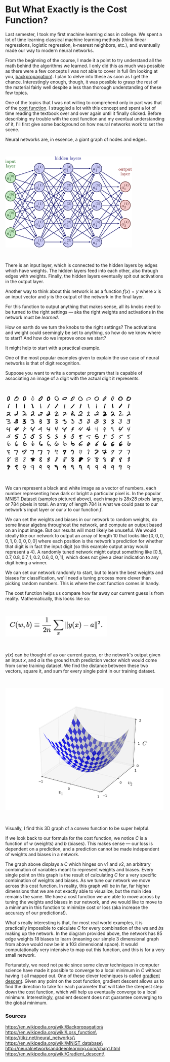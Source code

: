 # But What Exactly is the Cost Function?

Last semester, I took my first machine learning class in college. We spent a lot of time learning classical machine learning methods (think linear regressions, logistic regression, k-nearest neighbors, etc.), and eventually made our way to modern neural networks.

From the beginning of the course, I made it a point to try understand all the math behind the algorithms we learned. I only did this as much was possible as there were a few concepts I was not able to cover in full (Im looking at you, [backpropagation](https://en.wikipedia.org/wiki/Backpropagation)). I plan to delve into these as soon as I get the chance. Interestingly enough, though, it was possible to grasp the rest of the material fairly well despite a less than thorough understanding of these few topics.

One of the topics that I was not willing to comprehend only in part was that of the [cost function](https://en.wikipedia.org/wiki/Loss_function). I struggled a lot with this concept and spent a lot of time reading the textbook over and over again until it finally clicked. Before describing my trouble with the cost function and my eventual understanding of it, I'll first give some background on how neural networks work to set the scene.

Neural networks are, in essence, a giant graph of nodes and edges.

<br/>

<p align="left">
<img src="https://raw.githubusercontent.com/gbikhazi20/gbikhazi20.github.io/main/_assets/neural_networks-001.jpg" width="400" height="286">
</p>

<br/>

There is an input layer, which is connected to the hidden layers by edges which have weights. The hidden layers feed into each other, also through edges with weights. Finally, the hidden layers eventually spit out activations in the output layer.

Another way to think about this network is as a function $`f(x) = y`$ where $x$ is an input vector and $y$ is the output of the network in the final layer.

For this function to output anything that makes sense, all its knobs need to be turned to the right settings — aka the right weights and activations in the network must be _learned_.

How on earth do we turn the knobs to the right settings? The activations and weight could seemingly be set to anything, so how do we know where to start? And how do we improve once we start?

It might help to start with a practical example.

One of the most popular examples given to explain the use case of neural networks is that of digit recognition.

Suppose you want to write a computer program that is capable of associating an image of a digit with the actual digit it represents.

<br/>

<p align="left">
<img src="https://raw.githubusercontent.com/gbikhazi20/gbikhazi20.github.io/main/_assets/mnist.jpg" width="400" height="235">
</p>

<br/>

We can represent a black and white image as a vector of numbers, each number representing how dark or bright a particular pixel is. In the popular [MNIST Dataset](https://en.wikipedia.org/wiki/MNIST_database) (samples pictured above), each image is 28x28 pixels large, or 784 pixels in total. An array of length 784 is what we could pass to our network's input layer or our $x$ to our function $f$.

We can set the weights and biases in our network to random weights, do some linear algebra throughout the network, and compute an output based on an input image. But our results will most likely be unuseful. We would ideally like our network to output an array of length 10 that looks like $[0, 0, 0, 0, 1, 0, 0, 0, 0, 0]$ where each position is the network's prediction for whether that digit is in fact the input digit (so this example output array would represent a 4). A randomly tuned network might output something like $[0.5, 0.7, 0.8, 0.7, 1, 0.2, 0.6, 0, 0, 1]$, which does not give a clear indication to any digit being a winner.

We can set our network randomly to start, but to learn the best weights and biases for classification, we'll need a tuning process more clever than picking random numbers. This is where the cost function comes in handy.

The cost function helps us compare how far away our current guess is from reality. Mathematically, this looks like so:

<br/>

<p align="left">
<img src="https://raw.githubusercontent.com/gbikhazi20/gbikhazi20.github.io/main/_assets/cost-function-formula.jpg" width="322" height="67">
</p>

<br/>

$y(x)$ can be thought of as our current guess, or the network's output given an input $x$, and $a$ is the ground truth prediction vector which would come from some training dataset. We find the distance between these two vectors, square it, and sum for every single point in our training dataset.

<br/>

<p align="left">
<img src="https://raw.githubusercontent.com/gbikhazi20/gbikhazi20.github.io/main/_assets/cost-function-graph.jpg" width="500" height="385">
</p>

<br/>

Visually, I find this 3D graph of a convex function to be super helpful.

If we look back to our formula for the cost function, we notice $C$ is a function of $w$ (weights) and $b$ (biases). This makes sense — our loss is dependent on a prediction, and a prediction cannot be made independent of weights and biases in a network.

The graph above displays a $C$ which hinges on $v1$ and $v2$, an arbitrary combination of variables meant to represent weights and biases. Every single point on this graph is the result of calculating $C$ for a very specific combination of weights and biases. As we tune our network we move across this cost function. In reality, this graph will be in far, far higher dimensions that we are not exactly able to visualize, but the main idea remains the same. We have a cost function we are able to move across by tuning the weights and biases in our network, and we would like to move to a minimum in this function to minimize cost or loss (aka increase the accuracy of our predictions!).

What's really interesting is that, for most real world examples, it is practically impossible to calculate $C$ for every combination of the $w$s and $b$s making up the network. In the diagram provided above, the network has 85 edge weights 18 biases to learn (meaning our simple 3 dimensional graph from above would now be in a 103 dimensional space). It would computationally very intensive to map out this function, and this is for a very small network.

Fortunately, we need not panic since some clever techniques in computer science have made it possible to converge to a local minimum in $C$ without having it all mapped out. One of these clever techniques is called [gradient descent](https://en.wikipedia.org/wiki/Gradient_descent). Given any point on the cost function, gradient descent allows us to find the direction to take for each parameter that will take the steepest step down the cost function, which will help us eventually converge to a local minimum. Interestingly, gradient descent does not guarantee converging to the global minimum.

### Sources

https://en.wikipedia.org/wiki/Backpropagation\
https://en.wikipedia.org/wiki/Loss_function\
https://tikz.net/neural_networks/\
https://en.wikipedia.org/wiki/MNIST_database\
http://neuralnetworksanddeeplearning.com/chap1.html
https://en.wikipedia.org/wiki/Gradient_descent\
